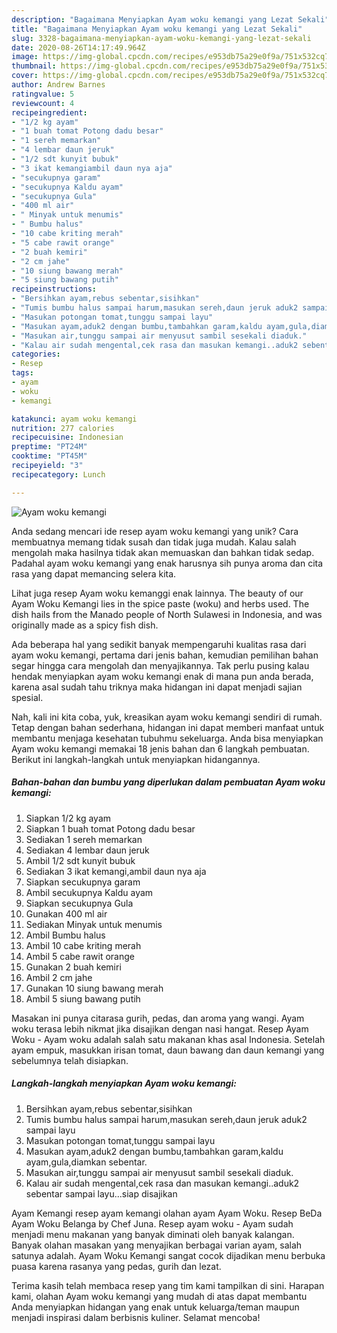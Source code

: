 ```yaml
---
description: "Bagaimana Menyiapkan Ayam woku kemangi yang Lezat Sekali"
title: "Bagaimana Menyiapkan Ayam woku kemangi yang Lezat Sekali"
slug: 3328-bagaimana-menyiapkan-ayam-woku-kemangi-yang-lezat-sekali
date: 2020-08-26T14:17:49.964Z
image: https://img-global.cpcdn.com/recipes/e953db75a29e0f9a/751x532cq70/ayam-woku-kemangi-foto-resep-utama.jpg
thumbnail: https://img-global.cpcdn.com/recipes/e953db75a29e0f9a/751x532cq70/ayam-woku-kemangi-foto-resep-utama.jpg
cover: https://img-global.cpcdn.com/recipes/e953db75a29e0f9a/751x532cq70/ayam-woku-kemangi-foto-resep-utama.jpg
author: Andrew Barnes
ratingvalue: 5
reviewcount: 4
recipeingredient:
- "1/2 kg ayam"
- "1 buah tomat Potong dadu besar"
- "1 sereh memarkan"
- "4 lembar daun jeruk"
- "1/2 sdt kunyit bubuk"
- "3 ikat kemangiambil daun nya aja"
- "secukupnya garam"
- "secukupnya Kaldu ayam"
- "secukupnya Gula"
- "400 ml air"
- " Minyak untuk menumis"
- " Bumbu halus"
- "10 cabe kriting merah"
- "5 cabe rawit orange"
- "2 buah kemiri"
- "2 cm jahe"
- "10 siung bawang merah"
- "5 siung bawang putih"
recipeinstructions:
- "Bersihkan ayam,rebus sebentar,sisihkan"
- "Tumis bumbu halus sampai harum,masukan sereh,daun jeruk aduk2 sampai layu"
- "Masukan potongan tomat,tunggu sampai layu"
- "Masukan ayam,aduk2 dengan bumbu,tambahkan garam,kaldu ayam,gula,diamkan sebentar."
- "Masukan air,tunggu sampai air menyusut sambil sesekali diaduk."
- "Kalau air sudah mengental,cek rasa dan masukan kemangi..aduk2 sebentar sampai layu...siap disajikan"
categories:
- Resep
tags:
- ayam
- woku
- kemangi

katakunci: ayam woku kemangi 
nutrition: 277 calories
recipecuisine: Indonesian
preptime: "PT24M"
cooktime: "PT45M"
recipeyield: "3"
recipecategory: Lunch

---
```



![Ayam woku kemangi](https://img-global.cpcdn.com/recipes/e953db75a29e0f9a/751x532cq70/ayam-woku-kemangi-foto-resep-utama.jpg)

Anda sedang mencari ide resep ayam woku kemangi yang unik? Cara membuatnya memang tidak susah dan tidak juga mudah. Kalau salah mengolah maka hasilnya tidak akan memuaskan dan bahkan tidak sedap. Padahal ayam woku kemangi yang enak harusnya sih punya aroma dan cita rasa yang dapat memancing selera kita.

Lihat juga resep Ayam woku kemanggi enak lainnya. The beauty of our Ayam Woku Kemangi lies in the spice paste (woku) and herbs used. The dish hails from the Manado people of North Sulawesi in Indonesia, and was originally made as a spicy fish dish.

Ada beberapa hal yang sedikit banyak mempengaruhi kualitas rasa dari ayam woku kemangi, pertama dari jenis bahan, kemudian pemilihan bahan segar hingga cara mengolah dan menyajikannya. Tak perlu pusing kalau hendak menyiapkan ayam woku kemangi enak di mana pun anda berada, karena asal sudah tahu triknya maka hidangan ini dapat menjadi sajian spesial.


Nah, kali ini kita coba, yuk, kreasikan ayam woku kemangi sendiri di rumah. Tetap dengan bahan sederhana, hidangan ini dapat memberi manfaat untuk membantu menjaga kesehatan tubuhmu sekeluarga. Anda bisa menyiapkan Ayam woku kemangi memakai 18 jenis bahan dan 6 langkah pembuatan. Berikut ini langkah-langkah untuk menyiapkan hidangannya.

<!--inarticleads1-->

##### Bahan-bahan dan bumbu yang diperlukan dalam pembuatan Ayam woku kemangi:

1. Siapkan 1/2 kg ayam
1. Siapkan 1 buah tomat Potong dadu besar
1. Sediakan 1 sereh memarkan
1. Sediakan 4 lembar daun jeruk
1. Ambil 1/2 sdt kunyit bubuk
1. Sediakan 3 ikat kemangi,ambil daun nya aja
1. Siapkan secukupnya garam
1. Ambil secukupnya Kaldu ayam
1. Siapkan secukupnya Gula
1. Gunakan 400 ml air
1. Sediakan  Minyak untuk menumis
1. Ambil  Bumbu halus
1. Ambil 10 cabe kriting merah
1. Ambil 5 cabe rawit orange
1. Gunakan 2 buah kemiri
1. Ambil 2 cm jahe
1. Gunakan 10 siung bawang merah
1. Ambil 5 siung bawang putih


Masakan ini punya citarasa gurih, pedas, dan aroma yang wangi. Ayam woku terasa lebih nikmat jika disajikan dengan nasi hangat. Resep Ayam Woku - Ayam woku adalah salah satu makanan khas asal Indonesia. Setelah ayam empuk, masukkan irisan tomat, daun bawang dan daun kemangi yang sebelumnya telah disiapkan. 

<!--inarticleads2-->

##### Langkah-langkah menyiapkan Ayam woku kemangi:

1. Bersihkan ayam,rebus sebentar,sisihkan
1. Tumis bumbu halus sampai harum,masukan sereh,daun jeruk aduk2 sampai layu
1. Masukan potongan tomat,tunggu sampai layu
1. Masukan ayam,aduk2 dengan bumbu,tambahkan garam,kaldu ayam,gula,diamkan sebentar.
1. Masukan air,tunggu sampai air menyusut sambil sesekali diaduk.
1. Kalau air sudah mengental,cek rasa dan masukan kemangi..aduk2 sebentar sampai layu...siap disajikan


Ayam Kemangi resep ayam kemangi olahan ayam Ayam Woku. Resep BeDa Ayam Woku Belanga by Chef Juna. Resep ayam woku - Ayam sudah menjadi menu makanan yang banyak diminati oleh banyak kalangan. Banyak olahan masakan yang menyajikan berbagai varian ayam, salah satunya adalah. Ayam Woku Kemangi sangat cocok dijadikan menu berbuka puasa karena rasanya yang pedas, gurih dan lezat. 

Terima kasih telah membaca resep yang tim kami tampilkan di sini. Harapan kami, olahan Ayam woku kemangi yang mudah di atas dapat membantu Anda menyiapkan hidangan yang enak untuk keluarga/teman maupun menjadi inspirasi dalam berbisnis kuliner. Selamat mencoba!
